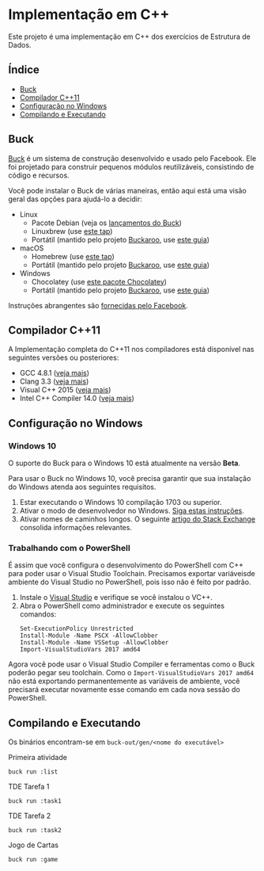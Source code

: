 # Implementação em C++
Este projeto é uma implementação em C++ dos exercícios de Estrutura de Dados.

## Índice
* [Buck](#buck)
* [Compilador C++11](#compilador-c11)
* [Configuração no Windows](#configuração-no-windows)
* [Compilando e Executando](#compilando-e-executando)

## Buck
[Buck][buck] é um sistema de construção desenvolvido e usado pelo Facebook. Ele foi projetado para construir pequenos módulos reutilizáveis, consistindo de código e recursos.

Você pode instalar o Buck de várias maneiras, então aqui está uma visão geral das opções para ajudá-lo a decidir:

* Linux
  * Pacote Debian (veja os [lançamentos do Buck][buck_releases])
  * Linuxbrew (use [este tap][homebrew_fb])
  * Portátil (mantido pelo projeto [Buckaroo][buckaroo], use [este guia][portable_linux])
* macOS
  * Homebrew (use [este tap][homebrew_fb])
  * Portátil (mantido pelo projeto [Buckaroo][buckaroo], use [este guia][portable_macos])
* Windows
  * Chocolatey (use [este pacote Chocolatey][chocolatey_package])
  * Portátil (mantido pelo projeto [Buckaroo][buckaroo], use [este guia][portable_windows])

Instruções abrangentes são [fornecidas pelo Facebook](https://buckbuild.com/setup/getting_started.html).

## Compilador C++11
A Implementação completa do C++11 nos compiladores está disponível nas seguintes versões ou posteriores:
* GCC 4.8.1 ([veja mais][gcc_status])
* Clang 3.3 ([veja mais][clang_status])
* Visual C++ 2015 ([veja mais][visual_cpp_status])
* Intel C++ Compiler 14.0 ([veja mais][intel_status])

## Configuração no Windows
### Windows 10
O suporte do Buck para o Windows 10 está atualmente na versão **Beta**.

Para usar o Buck no Windows 10, você precisa garantir que sua instalação do Windows atenda aos seguintes requisitos.

1. Estar executando o Windows 10 compilação 1703 ou superior.
2. Ativar o modo de desenvolvedor no Windows. [Siga estas instruções][windows10_enable_development].
3. Ativar nomes de caminhos longos. O seguinte [artigo do Stack Exchange][windows10_longpaths] consolida informações relevantes.

### Trabalhando com o PowerShell
É assim que você configura o desenvolvimento do PowerShell com C++ para poder usar o Visual Studio Toolchain. Precisamos exportar variáveis ​​de ambiente do Visual Studio no PowerShell, pois isso não é feito por padrão.

1. Instale o [Visual Studio][visual_studio] e verifique se você instalou o VC++.
2. Abra o PowerShell como administrador e execute os seguintes comandos:
    ```
    Set-ExecutionPolicy Unrestricted
    Install-Module -Name PSCX -AllowClobber
    Install-Module -Name VSSetup -AllowClobber
    Import-VisualStudioVars 2017 amd64
    ```

Agora você pode usar o Visual Studio Compiler e ferramentas como o Buck poderão pegar seu toolchain. Como o `Import-VisualStudioVars 2017 amd64` não está exportando permanentemente as variáveis ​​de ambiente, você precisará executar novamente esse comando em cada nova sessão do PowerShell.

## Compilando e Executando
Os binários encontram-se em `buck-out/gen/<nome do executável>`

Primeira atividade
```
buck run :list
```

TDE Tarefa 1
```
buck run :task1
```

TDE Tarefa 2
```
buck run :task2
```

Jogo de Cartas
```
buck run :game
```

[buck]: https://buck.build
[buck_releases]: https://github.com/facebook/buck/releases
[buckaroo]: https://buckaroo.pm/
[visual_studio]: https://visualstudio.microsoft.com/
[homebrew_fb]: https://github.com/facebook/homebrew-fb
[chocolatey_package]: https://chocolatey.org/packages/buck
[portable_linux]: https://github.com/LoopPerfect/buckaroo/wiki/Installation#linux-1
[portable_macos]: https://github.com/LoopPerfect/buckaroo/wiki/Installation#macos-1
[portable_windows]: https://github.com/LoopPerfect/buckaroo/wiki/Installation#windows-1
[gcc_status]: https://gcc.gnu.org/projects/cxx-status.html#cxx11
[clang_status]: https://clang.llvm.org/cxx_status.html
[intel_status]: https://software.intel.com/en-us/articles/c0x-features-supported-by-intel-c-compiler
[visual_cpp_status]: https://docs.microsoft.com/en-us/cpp/overview/visual-cpp-language-conformance?view=vs-2019
[windows10_enable_development]: https://docs.microsoft.com/en-us/windows/uwp/get-started/enable-your-device-for-development
[windows10_longpaths]: https://superuser.com/questions/1119883/windows-10-enable-ntfs-long-paths-policy-option-missing
